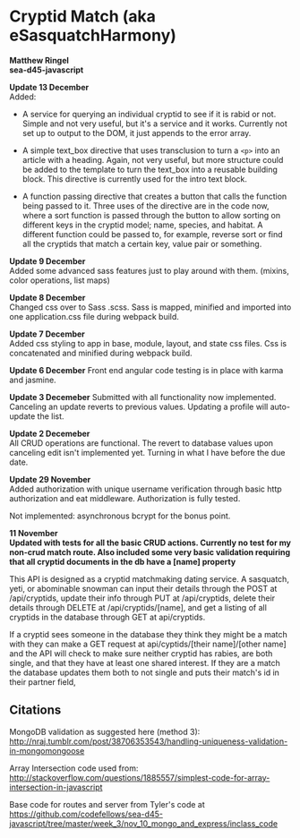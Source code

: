 # Cryptid Match (aka eSasquatchHarmony)
**Matthew Ringel**  
**sea-d45-javascript**  

**Update 13 December**  
Added:

- A service for querying an individual cryptid to see if it is rabid or not.  Simple and not very useful, but it's a service and it works.  Currently not set up to output to the DOM, it just appends to the error array.

- A simple text_box directive that uses transclusion to turn a ```<p>``` into an article with a heading.  Again, not very useful, but more structure could be added to the template to turn the text_box into a reusable building block.  This directive is currently used for the intro text block.

- A function passing directive that creates a button that calls the function being passed to it.  Three uses of the directive are in the code now, where a sort function is passed through the button to allow sorting on different keys in the cryptid model; name, species, and habitat.  A different function could be passed to, for example, reverse sort or find all the cryptids that match a certain key, value pair or something.

**Update 9 December**  
Added some advanced sass features just to play around with them.  (mixins, color operations, list maps)

**Update 8 December**  
Changed css over to Sass .scss.  Sass is mapped, minified and imported into one application.css file during webpack build.

**Update 7 December**  
Added css styling to app in base, module, layout, and state css files.  Css is concatenated and minified during webpack build.

**Update 6 December**
Front end angular code testing is in place with karma and jasmine.

**Update 3 Decemeber**
Submitted with all functionality now implemented.  Canceling an update reverts to previous values.  Updating a profile will auto-update the list.


**Update 2 Decemeber**  
All CRUD operations are functional.  The revert to database values upon canceling edit isn't implemented yet.  Turning in what I have before the due date.


**Update 29 November**  
Added authorization with unique username verification through basic http authorization and eat middleware.  Authorization is fully tested.

Not implemented: asynchronous bcrypt for the bonus point.

**11 November**  
**Updated with tests for all the basic CRUD actions.  Currently no test for my non-crud match route.  Also included some very basic validation requiring that all cryptid documents in the db have a [name] property**

This API is designed as a cryptid matchmaking dating service.  A sasquatch, yeti, or abominable snowman can input their details through the POST at /api/cryptids, update their info through PUT at /api/cryptids, delete their details through DELETE at /api/cryptids/[name], and get a listing of all cryptids in the database through GET at api/cryptids.

If a cryptid sees someone in the database they think they might be a match with they can make a GET request at api/cyptids/[their name]/[other name] and the API will check to make sure neither cryptid has rabies, are both single, and that they have at least one shared interest.  If they are a match the database updates them both to not single and puts their match's id in their partner field,




## Citations

MongoDB validation as suggested here (method 3):  
http://nraj.tumblr.com/post/38706353543/handling-uniqueness-validation-in-mongomongoose

Array Intersection code used from:
http://stackoverflow.com/questions/1885557/simplest-code-for-array-intersection-in-javascript

Base code for routes and server from Tyler's code at https://github.com/codefellows/sea-d45-javascript/tree/master/week_3/nov_10_mongo_and_express/inclass_code
